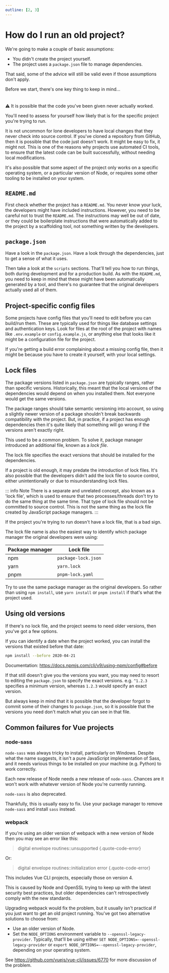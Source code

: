 ```yaml
---
outline: [2, 3]
---
```

# How do I run an old project?

We're going to make a couple of basic assumptions:

- You didn't create the project yourself.
- The project uses a `package.json` file to manage dependencies.

That said, some of the advice will still be valid even if those assumptions don't apply.

Before we start, there's one key thing to keep in mind...

<div class="warning custom-block" style="padding-top:8px">

:warning: It is possible that the code you've been given never actually worked.

</div>

You'll need to assess for yourself how likely that is for the specific project you're trying to run.

It is not uncommon for lone developers to have local changes that they never check into source control. If you've cloned a repository from GitHub, then it is possible that the code just doesn't work. It might be easy to fix, it might not. This is one of the reasons why projects use automated CI tools, to ensure that the latest code can be built successfully, without needing local modifications.

It's also possible that some aspect of the project only works on a specific operating system, or a particular version of Node, or requires some other tooling to be installed on your system.

## `README.md`

First check whether the project has a `README.md`. You never know your luck, the developers might have included instructions. However, you need to be careful not to trust the `README.md`. The instructions may well be out of date, or they could be boilerplate instructions that were automatically added to the project by a scaffolding tool, not something written by the developers.

## `package.json`

Have a look in the `package.json`. Have a look through the dependencies, just to get a sense of what it uses.

Then take a look at the `scripts` sections. That'll tell you how to run things, both during development and for a production build. As with the `README.md`, you need to keep in mind that these might have been automatically generated by a tool, and there's no guarantee that the original developers actually used all of them.

## Project-specific config files

Some projects have config files that you'll need to edit before you can build/run them. These are typically used for things like database settings and authentication keys. Look for files at the root of the project with names like `.env.example` or `config.example.js`, or anything else that looks like it might be a configuration file for the project.

If you're getting a build error complaining about a missing config file, then it might be because you have to create it yourself, with your local settings.

## Lock files

The package versions listed in `package.json` are typically ranges, rather than specific versions. Historically, this meant that the local versions of the dependencies would depend on when you installed them. Not everyone would get the same versions.

The package ranges should take semantic versioning into account, so using a slightly newer version of a package shouldn't break backwards compatibility with the project. But, in practice, if a project has enough dependencies then it's quite likely that something will go wrong if the versions aren't exactly right.

This used to be a common problem. To solve it, package manager introduced an additional file, known as a *lock file*.

The lock file specifies the exact versions that should be installed for the dependencies.

If a project is old enough, it may predate the introduction of lock files. It's also possible that the developers didn't add the lock file to source control, either unintentionally or due to misunderstanding lock files.

::: info Note
There is a separate and unrelated concept, also known as a 'lock file', which is used to ensure that two processes/threads don't try to do the same thing at the same time. That type of lock file should not be committed to source control. This is not the same thing as the lock file created by JavaScript package managers.
:::

If the project you're trying to run doesn't have a lock file, that is a bad sign.

The lock file name is also the easiest way to identify which package manager the original developers were using:

| Package manager | Lock file           |
|-----------------|---------------------|
| npm             | `package-lock.json` |
| yarn            | `yarn.lock`         |
| pnpm            | `pnpm-lock.yaml`    |

Try to use the same package manager as the original developers. So rather than using `npm install`, use `yarn install` or `pnpm install` if that's what the project used.

## Using old versions

If there's no lock file, and the project seems to need older versions, then you've got a few options.

If you can identify a date when the project worked, you can install the versions that existed before that date:

```sh
npm install --before 2020-04-21
```

Documentation: <https://docs.npmjs.com/cli/v9/using-npm/config#before>

If that still doesn't give you the versions you want, you may need to resort to editing the `package.json` to specify the exact versions. e.g. `^1.2.3` specifies a minimum version, whereas `1.2.3` would specify an exact version.

But always keep in mind that it is possible that the developer forgot to commit some of their changes to `package.json`, so it is possible that the versions you need don't match what you can see in that file.

## Common failures for Vue projects

### node-sass

`node-sass` was always tricky to install, particularly on Windows. Despite what the name suggests, it isn't a pure JavaScript implementation of Sass, and it needs various things to be installed on your machine (e.g. Python) to work correctly.

Each new release of Node needs a new release of `node-sass`. Chances are it won't work with whatever version of Node you're currently running.

`node-sass` is also deprecated.

Thankfully, this is usually easy to fix. Use your package manager to remove `node-sass` and install `sass` instead.

### webpack

If you're using an older version of webpack with a new version of Node then you may see an error like this:

> digital envelope routines::unsupported
> {.quote-code-error}

Or:

> digital envelope routines::initialization error
> {.quote-code-error}

This includes Vue CLI projects, especially those on version 4.

This is caused by Node and OpenSSL trying to keep up with the latest security best practices, but older dependencies can't retrospectively comply with the new standards.

Upgrading webpack would fix the problem, but it usually isn't practical if you just want to get an old project running. You've got two alternative solutions to choose from:

- Use an older version of Node.
- Set the `NODE_OPTIONS` environment variable to `--openssl-legacy-provider`. Typically, that'll be using either `SET NODE_OPTIONS=--openssl-legacy-provider` or `export NODE_OPTIONS=--openssl-legacy-provider`, depending on your operating system.

See <https://github.com/vuejs/vue-cli/issues/6770> for more discussion of the problem.
